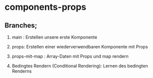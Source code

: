 # components-props

## Branches;

1. main : Erstellen unsere erste Komponente

2. props: Erstellen einer wiederverwendbaren Komponente mit Props

3. props-mit-map : Array-Daten mit Props und map rendern

4. Bedingtes Rendern (Conditional Rendering): Lernen des bedingten Renderns

